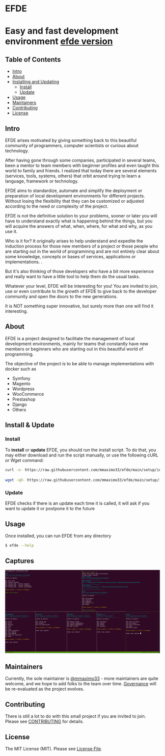 # EFDE
# Easy and fast development environment [efde version](https://img.shields.io/badge/version-v1.0.0-yellow.svg)

## Table of Contents

- [Intro](#intro)
- [About](#about)
- [Installing and Updating](#installing-and-updating)
  - [Install](#install)
  - [Update](#update)
- [Usage](#usage)
- [Maintainers](#maintainers)
- [Contributing](#contributing)
- [License](#license)

## Intro

EFDE arises motivated by giving something back to this beautiful community of programmers, computer scientists or curious about technology.

After having gone through some companies, participated in several teams, been a mentor to team members with beginner profiles and even taught this world to family and friends.
I realized that today there are several elements (services, tools, systems, others) that orbit around trying to learn a language, framework or technology.

EFDE aims to standardize, automate and simplify the deployment or preparation of local development environments for different projects. Without losing the flexibility that they can be customized or adjusted according to the need or complexity of the project.

EFDE is not the definitive solution to your problems, sooner or later you will have to understand exactly what is happening behind the things, but you will acquire the answers of what, when, where, for what and why, as you use it.

Who is it for?
It originally arises to help understand and expedite the induction process for those new members of a project or those people who are starting out in the world of programming and are not entirely clear about some knowledge, concepts or bases of services, applications or implementations. .

But it's also thinking of those developers who have a bit more experience and really want to have a little tool to help them do the usual tasks.

Whatever your level, EFDE will be interesting for you!
You are invited to join, use or even contribute to the growth of EFDE to give back to the developer community and open the doors to the new generations.

It is NOT something super innovative, but surely more than one will find it interesting.

## About

EFDE is a project designed to facilitate the management of local development environments, mainly for teams that constantly have new members or beginners who are starting out in this beautiful world of programming.

The objective of the project is to be able to manage implementations with docker such as

- Symfony
- Magento
- Wordpress
- WooCommerce
- Prestashop
- Django
- Others

## Install & Update

### Install

To **install** or **update** EFDE, you should run the install script. To do that, you may either download and run the script manually, or use the following cURL or Wget command:

```sh
curl -o- https://raw.githubusercontent.com/mmaximo33/efde/main/setup/install.sh | bash

wget -qO- https://raw.githubusercontent.com/mmaximo33/efde/main/setup/install.sh| bash
```

### Update 

EFDE checks if there is an update each time it is called, it will ask if you want to update it or postpone it to the future

## Usage

Once installed, you can run EFDE from any directory

```sh
$ efde --help
```

## Captures

![efde + symfony](documentation/images/efde_symfony.png)

## Maintainers

Currently, the sole maintainer is [@mmaximo33](https://github.com/mmaximo33) - more maintainers are quite welcome, and we hope to add folks to the team over time. [Governance](./documentation/GOVERNANCE.md) will be re-evaluated as the project evolves.

## Contributing

There is still a lot to do with this small project if you are invited to join.
Please see [CONTRIBUTING](./documentation/CONTRIBUTING.md) for details.

## License

The MIT License (MIT). Please see [License File](./LICENSE).
